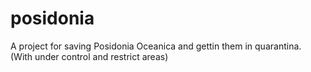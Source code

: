 # posidonia
A project for saving Posidonia Oceanica and gettin them in quarantina. (With under control and restrict areas)
